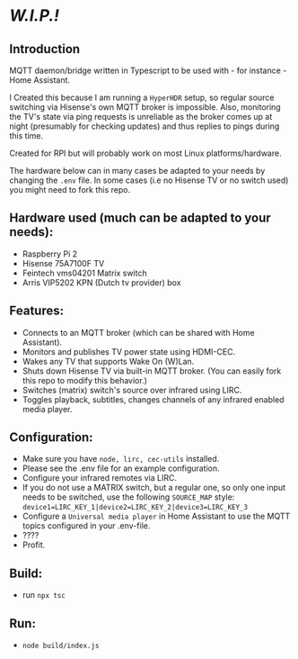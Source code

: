 # _W.I.P.!_
## Introduction
MQTT daemon/bridge written in Typescript to be used with - for instance - Home Assistant.

I Created this because I am running a ```HyperHDR``` setup, so regular source switching via Hisense's own MQTT broker is impossible.
Also, monitoring the TV's state via ping requests is unreliable as the broker comes up at night (presumably for checking updates) and thus replies to pings during this time.

Created for RPI but will probably work on most Linux platforms/hardware.

The hardware below can in many cases be adapted to your needs by changing the ```.env``` file. In some cases (i.e no Hisense TV or no switch used) you might need to fork this repo.

## Hardware used (much can be adapted to your needs):
* Raspberry Pi 2
* Hisense 75A7100F TV
* Feintech vms04201 Matrix switch
* Arris VIP5202 KPN (Dutch tv provider) box

## Features:
* Connects to an MQTT broker (which can be shared with Home Assistant).
* Monitors and publishes TV power state using HDMI-CEC.
* Wakes any TV that supports  Wake On (W)Lan.
* Shuts down Hisense TV via built-in MQTT broker. (You can easily fork this repo to modify this behavior.)
* Switches (matrix) switch's source over infrared using LIRC.
* Toggles playback, subtitles, changes channels of any infrared enabled media player.

## Configuration:
* Make sure you have ```node, lirc, cec-utils``` installed.
* Please see the .env file for an example configuration.
* Configure your infrared remotes via LIRC.
* If you do not use a MATRIX switch, but a regular one, so only one input needs to be switched, use the following ```SOURCE_MAP``` style: ```device1=LIRC_KEY_1|device2=LIRC_KEY_2|device3=LIRC_KEY_3```
* Configure a ```Universal media player``` in Home Assistant to use the MQTT topics configured in your .env-file.
* ????
* Profit.

## Build:
* run ```npx tsc```

## Run:
* ```node build/index.js```
